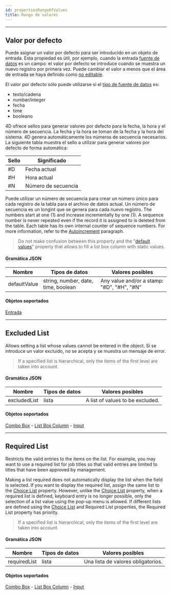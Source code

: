```yaml
---
id: propertiesRangeOfValues
title: Rango de valores
---
```


---
## Valor por defecto

Puede asignar un valor por defecto para ser introducido en un objeto de entrada. Esta propiedad es útil, por ejemplo, cuando la entrada [fuente de datos](properties_Object.md#variable-or-expression) es un campo: el valor por defecto se introduce cuando se muestra un nuevo registro por primera vez. Puede cambiar el valor a menos que el área de entrada se haya definido como [no editable](properties_Entry.md#enterable).

El valor por defecto sólo puede utilizarse si el [tipo de fuente de datos](properties_Object.md#expression-type) es:
- texto/cadena
- number/integer
- fecha
- time
- booleano

4D ofrece sellos para generar valores por defecto para la fecha, la hora y el número de secuencia. La fecha y la hora se toman de la fecha y la hora del sistema. 4D genera automáticamente los números de secuencia necesarios. La siguiente tabla muestra el sello a utilizar para generar valores por defecto de forma automática:

| Sello | Significado         |
| ----- | ------------------- |
| #D    | Fecha actual        |
| #H    | Hora actual         |
| #N    | Número de secuencia |

Puede utilizar un número de secuencia para crear un número único para cada registro de la tabla para el archivo de datos actual. Un número de secuencia es un longint que se genera para cada nuevo registro. The numbers start at one (1) and increase incrementally by one (1). A sequence number is never repeated even if the record it is assigned to is deleted from the table. Each table has its own internal counter of sequence numbers. For more information, refer to the [Autoincrement](https://doc.4d.com/4Dv17R6/4D/17-R6/Field-properties.300-4354738.en.html#976029) paragraph.

> Do not make confusion between this property and the "[default values](properties_DataSource.md#default-list-of-values)" property that allows to fill a list box column with static values.

#### Gramática JSON

| Nombre       | Tipos de datos                      | Valores posibles                           |
| ------------ | ----------------------------------- | ------------------------------------------ |
| defaultValue | string, number, date, time, boolean | Any value and/or a stamp: "#D", "#H", "#N" |

#### Objetos soportados

[Entrada](input_overview.md)



---

## Excluded List

Allows setting a list whose values cannot be entered in the object. Si se introduce un valor excluido, no se acepta y se muestra un mensaje de error.
> If a specified list is hierarchical, only the items of the first level are taken into account.

#### Gramática JSON

| Nombre       | Tipos de datos | Valores posibles                 |
| ------------ | -------------- | -------------------------------- |
| excludedList | lista          | A list of values to be excluded. |

#### Objetos soportados

[Combo Box](comboBox_overview.md) - [List Box Column](listbox_overview.md#list-box-columns) - [Input](input_overview.md)



---

## Required List

Restricts the valid entries to the items on the list. For example, you may want to use a required list for job titles so that valid entries are limited to titles that have been approved by management.

Making a list required does not automatically display the list when the field is selected. If you want to display the required list, assign the same list to the [Choice List](properties_DataSource.md#choice-list) property. However, unlike the [Choice List](properties_DataSource.md#choice-list) property, when a required list is defined, keyboard entry is no longer possible, only the selection of a list value using the pop-up menu is allowed. If different lists are defined using the [Choice List](properties_DataSource.md#choice-list) and Required List properties, the Required List property has priority.
> If a specified list is hierarchical, only the items of the first level are taken into account.

#### Gramática JSON

| Nombre       | Tipos de datos | Valores posibles                   |
| ------------ | -------------- | ---------------------------------- |
| requiredList | lista          | Una lista de valores obligatorios. |

#### Objetos soportados

[Combo Box](comboBox_overview.md) - [List Box Column](listbox_overview.md#list-box-columns) - [Input](input_overview.md)





